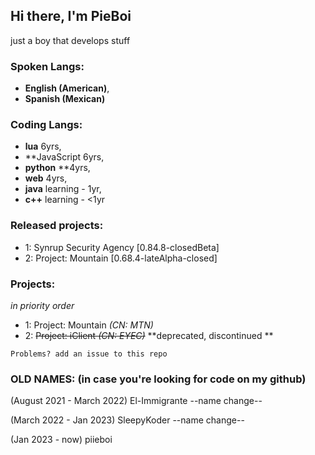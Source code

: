 Hi there, I'm PieBoi
-----------------------------------------
just a boy that develops stuff

### Spoken Langs: 
- **English (American)**,
- **Spanish (Mexican)**

### Coding Langs:
- **lua** 6yrs,
- **JavaScript 6yrs,
- **python** **4yrs,
- **web** 4yrs,
- **java** learning - 1yr,
- **c++** learning - <1yr

### Released projects:
- 1: Synrup Security Agency [0.84.8-closedBeta]
- 2: Project: Mountain [0.68.4-lateAlpha-closed]
### Projects:
*in priority order*
- 1: Project: Mountain *(CN: MTN)*
- 2: ~~Project: iClient *(CN: EYEC)*~~ **deprecated, discontinued **

`Problems? add an issue to this repo`

### OLD NAMES: (in case you're looking for code on my github)

(August 2021 - March 2022) El-Immigrante
--name change--

(March 2022 - Jan 2023) SleepyKoder
--name change--

(Jan 2023 - now) piieboi
